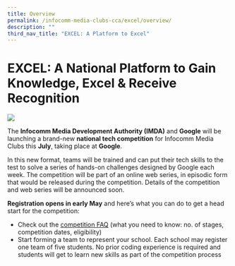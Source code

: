 ```yaml
---
title: Overview
permalink: /infocomm-media-clubs-cca/excel/overview/
description: ""
third_nav_title: "EXCEL: A Platform to Excel"
---
```

# EXCEL: A National Platform to Gain Knowledge, Excel & Receive Recognition

![](/images/Icmclub/Coming%20soon%20v3(resized2).gif)

The **Infocomm Media Development Authority (IMDA)** and **Google** will be launching a brand-new **national tech competition** for Infocomm Media Clubs this **July**, taking place at **Google**.

In this new format, teams will be trained and can put their tech skills to the test to solve a series of hands-on challenges designed by Google each week. The competition will be part of an online web series, in episodic form that would be released during the competition. Details of the competition and web series will be announced soon.

**Registration opens in early May** and here’s what you can do to get a head start for the competition:

*   Check out the [competition FAQ](https://codesg.imda.gov.sg/infocomm-media-clubs-cca/excel/competition-faq/) (what you need to know: no. of stages, competition dates, eligibility)
*   Start forming a team to represent your school. Each school may register one team of five students. No prior coding experience is required and students will get to learn new skills as part of the competition process
